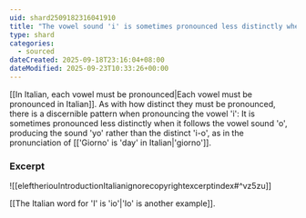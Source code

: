 ```yaml
---
uid: shard2509182316041910
title: "The vowel sound 'i' is sometimes pronounced less distinctly when it follows the vowel sound 'o' in Italian, producing the sound 'yo' rather than the distinct 'i-o', as in the pronunciation of 'giorno'"
type: shard
categories:
  - sourced
dateCreated: 2025-09-18T23:16:04+08:00
dateModified: 2025-09-23T10:33:26+00:00
---
```

[[In Italian, each vowel must be pronounced|Each vowel must be pronounced in Italian]]. As with how distinct they must be pronounced, there is a discernible pattern when pronouncing the vowel 'i': It is sometimes pronounced less distinctly when it follows the vowel sound 'o', producing the sound 'yo' rather than the distinct 'i-o', as in the pronunciation of [['Giorno' is 'day' in Italian|'giorno']].

### Excerpt
![[eleftheriouIntroductionItalianignorecopyrightexcerptindex#^vz5zu]]

[[The Italian word for 'I' is 'io'|'Io' is another example]].